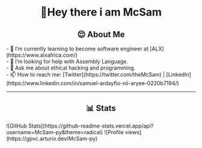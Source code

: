 <h1 align="center">👋Hey there i am McSam</h1>
<!--
**McSam-py/McSam-py** is a ✨ _special_ ✨ repository because its `README.md` (this file) appears on your GitHub profile.
Here are some ideas to get you started:-->

<h2 align="center"> 😌 About Me</h2>
- 🌱 I’m currently learning to become software engineer at [ALX](https://www.alxafrica.com/)<br>
- 🤔 I’m looking for help with Assembly Language.<br>
- 💬 Ask me about ethical hacking and programming.<br>
- 📫 How to reach me: [Twitter](https://twitter.com/theMcSam) | [LinkedIn](https://www.linkedin.com/in/samuel-ardayfio-nii-aryee-0220b7194/)<br>
<hr>
<h2 align="center">📊 Stats</h2>
![GitHub Stats](https://github-readme-stats.vercel.app/api?username=McSam-py&theme=radical)
![Profile views](https://gpvc.arturio.dev/McSam-py) 
